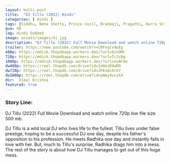 ```yaml
---
layout: multi-post
title:  "DJ Tillu (2022) Hindi"
categories: [ Hindi ]
tags: [Siddhu, Neha Shetty, Prince Cecil, Brahmaji, Pragathi, Narra Srinivas]
qua: HD
lag: Hindi Dubbed
image: assets/images/dj.jpg
description: "DJ Tillu (2022) Full Movie Download and watch online 720p low file size 500 mb."
trailer: https://www.youtube.com/watch?v=CRFnqrv9pEg
480p: https://mdisk.thopdbapp.workers.dev/?url=8zn9MC
720p: https://mdisk.thopdbapp.workers.dev/?url=TcJcBg
1080p: https://mdisk.thopdbapp.workers.dev/?url=noACHo
dw480p: https://reel.thopdb.com/drive?id=1d4esD4wBO
dw720p: https://reel.thopdb.com/drive?id=3FEv8cXrkY
dw1080p: https://reel.thopdb.com/drive?id=pWmy4vcikX
dir:  Vimal Krishna
featured: true
---
```


### Story Line:
DJ Tillu (2022) Full Movie Download and watch online 720p low file size 500 mb.

DJ Tillu is a wild local DJ who lives life to the fullest. Tillu lives under false prestige, hoping to be a successful DJ one day, despite his father's opposition to his profession. He meets Radhika one day and instantly falls in love with her. But, much to Tillu's surprise, Radhika drags him into a mess. The rest of the story is about how DJ Tillu manages to get out of this huge mess.